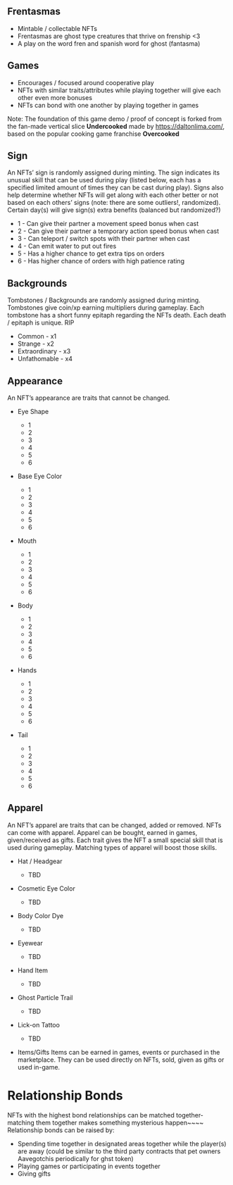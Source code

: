 ## Frentasmas

* Mintable / collectable NFTs
* Frentasmas are ghost type creatures that thrive on frenship <3
* A play on the word fren and spanish word for ghost (fantasma)

## Games

* Encourages / focused around cooperative play
* NFTs with similar traits/attributes while playing together will give each other even more bonuses
* NFTs can bond with one another by playing together in games

Note: The foundation of this game demo / proof of concept is forked from the fan-made vertical slice **Undercooked** made by https://daltonlima.com/, based on the popular cooking game franchise **Overcooked**

## Sign
An NFTs’ sign is randomly assigned during minting. The sign indicates its unusual skill that can be used during play (listed below, each has a specified limited amount of times they can be cast during play). Signs also help determine whether NFTs will get along with each other better or not based on each others’ signs (note: there are some outliers!, randomized). Certain day(s) will give sign(s) extra benefits (balanced but randomized?)

* 1 - Can give their partner a movement speed bonus when cast
* 2 - Can give their partner a temporary action speed bonus when cast
* 3 - Can teleport / switch spots with their partner when cast 
* 4 - Can emit water to put out fires
* 5 - Has a higher chance to get extra tips on orders
* 6 - Has higher chance of orders with high patience rating

## Backgrounds
Tombstones / Backgrounds are randomly assigned during minting. Tombstones give coin/xp earning multipliers during gameplay. Each tombstone has a short funny epitaph regarding the NFTs death. Each death / epitaph is unique. RIP

* Common - x1
* Strange - x2
* Extraordinary - x3
* Unfathomable - x4

## Appearance
An NFT’s appearance are traits that cannot be changed. 
* Eye Shape
  * 1
  * 2
  * 3
  * 4
  * 5
  * 6
  
* Base Eye Color
  * 1
  * 2
  * 3
  * 4
  * 5
  * 6
  
* Mouth
  * 1
  * 2
  * 3
  * 4
  * 5
  * 6
  
* Body
  * 1
  * 2
  * 3
  * 4
  * 5
  * 6
  
* Hands
  * 1
  * 2
  * 3
  * 4
  * 5
  * 6
  
* Tail 
  * 1
  * 2
  * 3
  * 4
  * 5
  * 6
   
## Apparel
An NFT’s apparel are traits that can be changed, added or removed. NFTs can come with apparel. Apparel can be bought, earned in games, given/received as gifts. Each trait gives the NFT a small special skill that is used during gameplay. Matching types of apparel will boost those skills.

* Hat / Headgear
  * TBD
  
* Cosmetic Eye Color
  * TBD
 
* Body Color Dye
  * TBD
  
* Eyewear
  * TBD
  
* Hand Item
  * TBD
 
* Ghost Particle Trail
  * TBD
  
* Lick-on Tattoo
  * TBD

* Items/Gifts
Items can be earned in games, events or purchased in the marketplace. They can be used directly on NFTs, sold, given as gifts or used in-game.

# Relationship Bonds
NFTs with the highest bond relationships can be matched together- matching them together makes something mysterious happen~~~~ Relationship bonds can be raised by:

* Spending time together in designated areas together while the player(s) are away (could be similar to the third party contracts that pet owners Aavegotchis periodically for ghst token)
* Playing games or participating in events together
* Giving gifts
